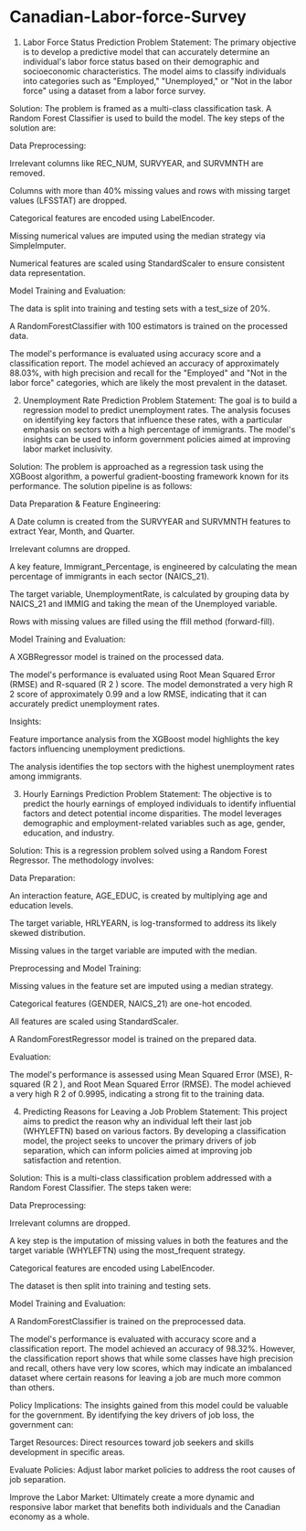 # Canadian-Labor-force-Survey
1. Labor Force Status Prediction
Problem Statement: The primary objective is to develop a predictive model that can accurately determine an individual's labor force status based on their demographic and socioeconomic characteristics. The model aims to classify individuals into categories such as "Employed," "Unemployed," or "Not in the labor force" using a dataset from a labor force survey.

Solution: The problem is framed as a multi-class classification task. A Random Forest Classifier is used to build the model. The key steps of the solution are:

Data Preprocessing:

Irrelevant columns like REC_NUM, SURVYEAR, and SURVMNTH are removed.

Columns with more than 40% missing values and rows with missing target values (LFSSTAT) are dropped.

Categorical features are encoded using LabelEncoder.

Missing numerical values are imputed using the median strategy via SimpleImputer.

Numerical features are scaled using StandardScaler to ensure consistent data representation.

Model Training and Evaluation:

The data is split into training and testing sets with a test_size of 20%.

A RandomForestClassifier with 100 estimators is trained on the processed data.

The model's performance is evaluated using accuracy score and a classification report. The model achieved an accuracy of approximately 88.03%, with high precision and recall for the "Employed" and "Not in the labor force" categories, which are likely the most prevalent in the dataset.

2. Unemployment Rate Prediction
Problem Statement: The goal is to build a regression model to predict unemployment rates. The analysis focuses on identifying key factors that influence these rates, with a particular emphasis on sectors with a high percentage of immigrants. The model's insights can be used to inform government policies aimed at improving labor market inclusivity.

Solution: The problem is approached as a regression task using the XGBoost algorithm, a powerful gradient-boosting framework known for its performance. The solution pipeline is as follows:

Data Preparation & Feature Engineering:

A Date column is created from the SURVYEAR and SURVMNTH features to extract Year, Month, and Quarter.

Irrelevant columns are dropped.

A key feature, Immigrant_Percentage, is engineered by calculating the mean percentage of immigrants in each sector (NAICS_21).

The target variable, UnemploymentRate, is calculated by grouping data by NAICS_21 and IMMIG and taking the mean of the Unemployed variable.

Rows with missing values are filled using the ffill method (forward-fill).

Model Training and Evaluation:

A XGBRegressor model is trained on the processed data.

The model's performance is evaluated using Root Mean Squared Error (RMSE) and R-squared (R 
2
 ) score. The model demonstrated a very high R 
2
  score of approximately 0.99 and a low RMSE, indicating that it can accurately predict unemployment rates.

Insights:

Feature importance analysis from the XGBoost model highlights the key factors influencing unemployment predictions.

The analysis identifies the top sectors with the highest unemployment rates among immigrants.

3. Hourly Earnings Prediction
Problem Statement: The objective is to predict the hourly earnings of employed individuals to identify influential factors and detect potential income disparities. The model leverages demographic and employment-related variables such as age, gender, education, and industry.

Solution: This is a regression problem solved using a Random Forest Regressor. The methodology involves:

Data Preparation:

An interaction feature, AGE_EDUC, is created by multiplying age and education levels.

The target variable, HRLYEARN, is log-transformed to address its likely skewed distribution.

Missing values in the target variable are imputed with the median.

Preprocessing and Model Training:

Missing values in the feature set are imputed using a median strategy.

Categorical features (GENDER, NAICS_21) are one-hot encoded.

All features are scaled using StandardScaler.

A RandomForestRegressor model is trained on the prepared data.

Evaluation:

The model's performance is assessed using Mean Squared Error (MSE), R-squared (R 
2
 ), and Root Mean Squared Error (RMSE). The model achieved a very high R 
2
  of 0.9995, indicating a strong fit to the training data.

4. Predicting Reasons for Leaving a Job
Problem Statement: This project aims to predict the reason why an individual left their last job (WHYLEFTN) based on various factors. By developing a classification model, the project seeks to uncover the primary drivers of job separation, which can inform policies aimed at improving job satisfaction and retention.

Solution: This is a multi-class classification problem addressed with a Random Forest Classifier. The steps taken were:

Data Preprocessing:

Irrelevant columns are dropped.

A key step is the imputation of missing values in both the features and the target variable (WHYLEFTN) using the most_frequent strategy.

Categorical features are encoded using LabelEncoder.

The dataset is then split into training and testing sets.

Model Training and Evaluation:

A RandomForestClassifier is trained on the preprocessed data.

The model's performance is evaluated with accuracy score and a classification report. The model achieved an accuracy of 98.32%. However, the classification report shows that while some classes have high precision and recall, others have very low scores, which may indicate an imbalanced dataset where certain reasons for leaving a job are much more common than others.

Policy Implications: The insights gained from this model could be valuable for the government. By identifying the key drivers of job loss, the government can:

Target Resources: Direct resources toward job seekers and skills development in specific areas.

Evaluate Policies: Adjust labor market policies to address the root causes of job separation.

Improve the Labor Market: Ultimately create a more dynamic and responsive labor market that benefits both individuals and the Canadian economy as a whole.







